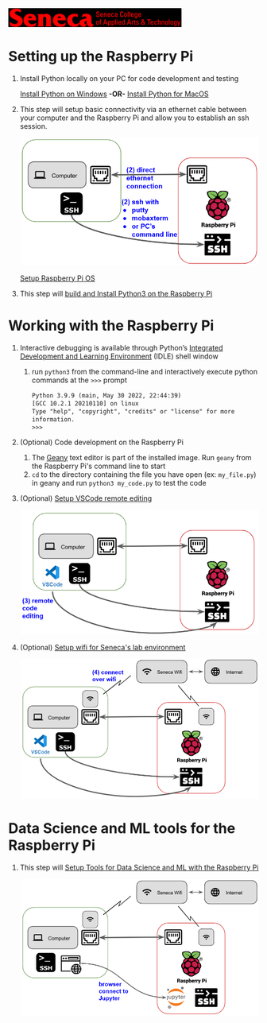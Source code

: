 <img src="../images/senecac.gif" alt="Seneca College" height="38" width="349" />

# Setting up the Raspberry Pi

1. Install Python locally on your PC for code development and testing

    [Install Python on Windows](install-python-windows.md) **-OR-** [Install Python for MacOS](install-python-macos.md)

1. This step will setup basic connectivity via an ethernet cable between your computer and the Raspberry Pi and allow you to establish an ssh session.

    <img src="images/architecture_pi_connectivity_basic.png" alt="Basic Raspbery Pi Connectivity" width="500" />

    [Setup Raspberry Pi OS](config-image-raspberry-pi-os.md)



    
1. This step will [build and Install Python3 on the Raspberry Pi](install-python3-from-src.md)


# Working with the Raspberry Pi
1. Interactive debugging is available through Python’s [Integrated Development and Learning Environment](https://docs.python.org/3/library/idle.html) (IDLE) shell window
    1. run `python3` from the command-line and interactively execute python commands at the `>>>` prompt

        ```
        Python 3.9.9 (main, May 30 2022, 22:44:39)
        [GCC 10.2.1 20210110] on linux
        Type "help", "copyright", "credits" or "license" for more information.
        >>>
        ```    

1. (Optional) Code development on the Raspberry Pi
    1. The [Geany](https://www.geany.org/) text editor is part of the installed image.  Run `geany` from the Raspberry Pi's command line to start
    1. `cd` to the directory containing the file you have open (ex: `my_file.py`) in geany and run `python3 my_code.py` to test the code

1. (Optional) [Setup VSCode remote editing](vscode_rpi_remote_edit.md)

    <img src="images/architecture_pi_connectivity_vscode.png" alt="Basic Raspbery Pi Connectivity" width="500" />

1. (Optional) [Setup wifi for Seneca's lab environment](config-seneca-wifi.md)

    <img src="images/architecture_pi_connectivity_seneca_wifi.png" alt="Basic Raspbery Pi Connectivity" width="500" />


# Data Science and ML tools for the Raspberry Pi

1. This step will [Setup Tools for Data Science and ML with the Raspberry Pi](install-packages-for-ml.md)

    <img src="images/architecture_pi_connectivity_jupyter.png" alt="Basic Raspbery Pi Connectivity" width="500" />

